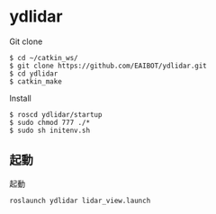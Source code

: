 # ydlidar

Git clone
```
$ cd ~/catkin_ws/
$ git clone https://github.com/EAIBOT/ydlidar.git
$ cd ydlidar
$ catkin_make
```

Install
```
$ roscd ydlidar/startup
$ sudo chmod 777 ./*
$ sudo sh initenv.sh
```

## 起動

起動
```
roslaunch ydlidar lidar_view.launch
```